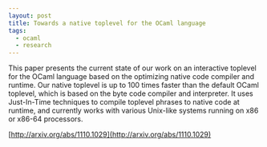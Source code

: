 ```yaml
---
layout: post
title: Towards a native toplevel for the OCaml language
tags:
  - ocaml
  - research
---
```


This paper presents the current state of our work on an interactive toplevel for the OCaml language based on the optimizing native code compiler and runtime. Our native toplevel is up to 100 times faster than the default OCaml toplevel, which is based on the byte code compiler and interpreter. It uses Just-In-Time techniques to compile toplevel phrases to native code at runtime, and currently works with various Unix-like systems running on x86 or x86-64 processors.

[http://arxiv.org/abs/1110.1029](http://arxiv.org/abs/1110.1029)
